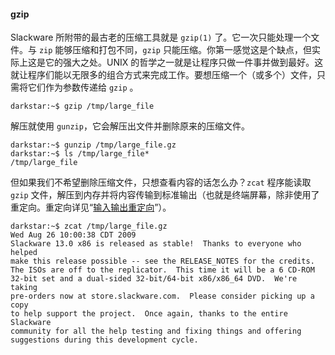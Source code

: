 #### gzip

Slackware 所附带的最古老的压缩工具就是 `gzip(1)` 了。它一次只能处理一个文件。与 `zip` 能够压缩和打包不同，`gzip` 只能压缩。你第一感觉这是个缺点，但实际上这是它的强大之处。UNIX 的哲学之一就是让程序只做一件事并做到最好。这就让程序们能以无限多的组合方式来完成工作。要想压缩一个（或多个）文件，只需将它们作为参数传递给 `gzip` 。

```
darkstar:~$ gzip /tmp/large_file
```

解压就使用 `gunzip`，它会解压出文件并删除原来的压缩文件。

```
darkstar:~$ gunzip /tmp/large_file.gz
darkstar:~$ ls /tmp/large_file*
/tmp/large_file
```

但如果我们不希望删除压缩文件，只想查看内容的话怎么办？`zcat` 程序能读取 `gzip` 文件，解压到内存并将内容传输到标准输出（也就是终端屏幕，除非使用了重定向。重定向详见“[输入输出重定向](../../chapter_05/Input_and_Output_Redirection.md)”）。

```
darkstar:~$ zcat /tmp/large_file.gz
Wed Aug 26 10:00:38 CDT 2009
Slackware 13.0 x86 is released as stable!  Thanks to everyone who helped
make this release possible -- see the RELEASE_NOTES for the credits.
The ISOs are off to the replicator.  This time it will be a 6 CD-ROM
32-bit set and a dual-sided 32-bit/64-bit x86/x86_64 DVD.  We're taking
pre-orders now at store.slackware.com.  Please consider picking up a copy
to help support the project.  Once again, thanks to the entire Slackware
community for all the help testing and fixing things and offering
suggestions during this development cycle.
```
